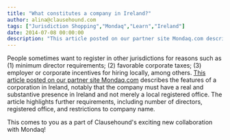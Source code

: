 ```yaml
---
title: "What constitutes a company in Ireland?"
author: alina@clausehound.com
tags: ["Jurisdiction Shopping","Mondaq","Learn","Ireland"]
date: 2014-07-08 00:00:00
description: "This article posted on our partner site Mondaq.com describes the features of a corporation in Ireland, notably that the company must have a real and substantive presence in Ireland and not merely a l..."
---
```


People sometimes want to register in other jurisdictions for reasons such as (1) minimum director requirements; (2) favorable corporate taxes; (3) employer or corporate incentives for hiring locally, among others. [This article posted on our partner site Mondaq.com](http://www.mondaq.com/ireland/x/326076/offshore+financial+centres/Ireland+Company+Incorporation) describes the features of a corporation in Ireland, notably that the company must have a real and substantive presence in Ireland and not merely a local registered office. The article highlights further requirements, including number of directors, registered office, and restrictions to company name.

This comes to you as a part of Clausehound's exciting new collaboration with Mondaq!
